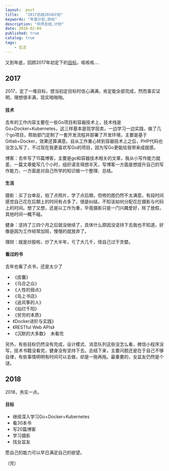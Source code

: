 ```yaml
---
layout:  post
title:   "2017总结2018计划"
keywords: "年度计划,目标"
description: "年终总结,计划"
date: 2018-02-09
published: true
catalog: true
tags:
    - 生活
---
```



又到年底，回顾2017年初定下的[目标](http://bazingafeng.com/2017/02/12/annual-plan/)，咳咳咳....

## 2017
2017，定了一堆目标，想当初定目标时信心满满，肯定能全部完成，然而事实证明，理想很丰满，现实啪啪啪。

#### 技术
去年的工作内容主要在一些Go项目和容器技术上，技术栈是Go+Docker+Kubernetes，这三样基本是现学现卖，一边学习一边实践，做了几个go项目，帮助部门定制了一套开发流程并部署了开发环境，主要是基于Gitlab+Docker，效果还算满意。自从工作重心转到容器技术上之后，PHP代码也没怎么写了，不过现在我更喜欢写Go的项目，因为写Go更能给我带来成就感。

博客：去年写了15篇博客，主要是go和容器技术相关的文章，我从小写作能力就差，一篇文章能写几个小时，组织语言得想半天，写博客一方面是想提升自己的写作能力，一方面是对自己所学的知识做一个整理、总结。

#### 生活
摄影：买了台单反，拍了点照片，学了点后期，但修的图仍然不太满意，有段时间感觉自己花在后期上的时间有点多了，很是纠结，不知该如何分配花在摄影与代码上的时间。想了又想，还是以工作为重，毕竟摄影只是一门兴趣爱好，除了放假，其他时间一概不碰。

健身：坚持了三四个月之后就没继续了，具体什么原因没坚持下去我也不知道，好像是因为工作经常加班，慢慢的就放弃了。

理财：就是炒股啦，炒了大半年，亏了大几千，怪自己过于贪婪。

#### 看过的书
去年也看了点书，还是太少了
* 《皮囊》
* 《乌合之众》
* 《人性的弱点》
* 《岛上书店》
* 《追风筝的人》
* 《灿烂千阳》
* 《贫穷的本质》
* 《Docker进阶与实践》
* 《RESTful Web APIs》
* 《沉默的大多数》  未看完

另外，有些目标仍然没有完成，设计模式、消息队列这些没怎么看，微信小程序没写，技术书籍没看完，健身没有坚持下去。总结下来，主要问题还是在于自己不够自律，有些事情明明有时间可以去做，却是一拖再拖。最重要的，女盆友仍然是个谜。

## 2018
2018，务实一点。

#### 目标
* 继续深入学习Go+Docker+Kubernetes
* 看30本书
* 写20篇博客
* 学习摄影
* 找女盆友

愿自己的能力可以早日满足自己的欲望。

（完）
